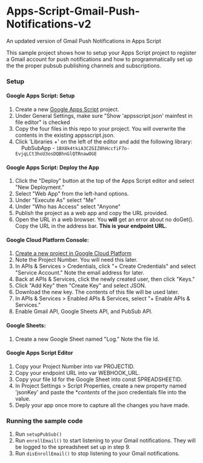 # Apps-Script-Gmail-Push-Notifications-v2
An updated version of  Gmail Push Notifications in Apps Script

This sample project shows how to setup your Apps Script project to register a Gmail account for push notifications and how to programmatically set up the the proper pubsub publishing channels and subscriptions.   

### Setup
#### Google Apps Script: Setup
1) Create a new [Google Apps Script](https://scripts.google.com) project.
2) Under General Settings, make sure "Show 'appsscript.json' mainfest in file editor" is checked
2) Copy the four files in this repo to your project. You will overwrite the contents in the existing appsscript.json.
3) Click 'Libraries +' on the left of the editor and add the following library:  
&nbsp;&nbsp;&nbsp;&nbsp;PubSubApp - `1BX8k4tkiA3CZGIZ0hHccfiF7o-EvjqLCt3hoU3osDQBhnGlQTRnawOGE`
#### Google Apps Script: Deploy the App
1) Click the "Deploy" button at the top of the Apps Script editor and select "New Deployment."
2) Select "Web App" from the left-hand options.
3) Under "Execute As" select "Me"
4) Under "Who has Access" select "Anyone"
3) Publish the project as a web app and copy the URL provided.
5) Open the URL in a web browser. You **will** get an error about no doGet().  Copy the URL in the address bar. **This is your endpoint URL.**
#### Google Cloud Platform Console: 
1) [Create a new project in Google Cloud Platform](https://cloud.google.com/resource-manager/docs/creating-managing-projects)
2) Note the Project Number. You will need this later.
3) In APIs & Services > Credentials, click "+ Create Credentials" and select "Service Account." Note the email address for later.
4) Back at APIs & Services, click the newly created user, then click "Keys."
5) Click "Add Key" then "Create Key" and select JSON.
6) Download the new key. The contents of this file will be used later.
7) In APIs & Services > Enabled APIs & Services, select "+ Enable APIs & Services."
8) Enable Gmail API, Google Sheets API, and PubSub API.
#### Google Sheets:
1) Create a new Google Sheet named "Log." Note the file Id.
#### Google Apps Script Editor
1) Copy your Project Number into var PROJECTID.
2) Copy your endpoint URL into var WEBHOOK_URL.
3) Copy your file Id for the Google Sheet into const SPREADSHEETID.
4) In Project Settings > Script Properties, create a new property named 'jsonKey' and paste the **contents* of the json credentials file into the value.
5) Deply your app once more to capture all the changes you have made.
  
### Running the sample code  
1) Run `setupPubSub()`  
2) Run `enrollEmail()` to start listening to your Gmail notifications.  They will be logged to the spreadsheet set up in step 9.  
3) Run `disEnrollEmail()` to stop listening to your Gmail notifications.  

